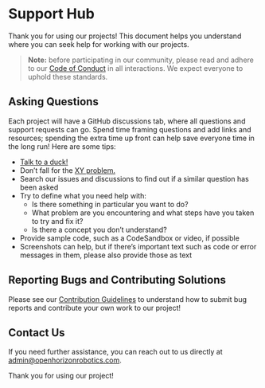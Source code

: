 # Support Hub

Thank you for using our projects! This document helps you understand where you can seek help for working with our projects.

> **Note:** before participating in our community, please read and adhere to our [Code of Conduct](CODE_OF_CONDUCT.md) in all interactions. We expect everyone to uphold these standards.

## Asking Questions

Each project will have a GitHub discussions tab, where all questions and support requests can go. Spend time framing questions and add links and resources; spending the extra time up front can help save everyone time in the long run! Here are some tips:

- [Talk to a duck!](https://rubberduckdebugging.com/)
- Don’t fall for the [XY problem.](https://meta.stackexchange.com/questions/66377/what-is-the-xy-problem/66378#66378)
- Search our issues and discussions to find out if a similar question has been asked
- Try to define what you need help with:
  - Is there something in particular you want to do?
  - What problem are you encountering and what steps have you taken to try and fix it?
  - Is there a concept you don’t understand?
- Provide sample code, such as a CodeSandbox or video, if possible
- Screenshots can help, but if there’s important text such as code or error messages in them, please also provide those as text

## Reporting Bugs and Contributing Solutions

Please see our [Contribution Guidelines](CONTRIBUTING.md) to understand how to submit bug reports and contribute your own work to our project!

## Contact Us

If you need further assistance, you can reach out to us directly at admin@openhorizonrobotics.com.

Thank you for using our project!
